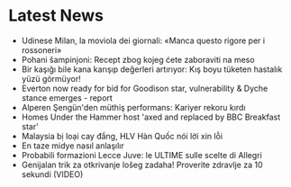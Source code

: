# Latest News
-  Udinese Milan, la moviola dei giornali: «Manca questo rigore per i rossoneri»
-  Pohani šampinjoni: Recept zbog kojeg ćete zaboraviti na meso
-  Bir kaşığı bile kana karışıp değerleri artırıyor: Kış boyu tüketen hastalık yüzü görmüyor!
-  Everton now ready for bid for Goodison star, vulnerability & Dyche stance emerges - report
-  Alperen Şengün'den müthiş performans: Kariyer rekoru kırdı
-  Homes Under the Hammer host 'axed and replaced by BBC Breakfast star'
-  Malaysia bị loại cay đắng, HLV Hàn Quốc nói lời xin lỗi
-  En taze midye nasıl anlaşılır
-  Probabili formazioni Lecce Juve: le ULTIME sulle scelte di Allegri
-  Genijalan trik za otkrivanje lošeg zadaha! Proverite zdravlje za 10 sekundi (VIDEO)
